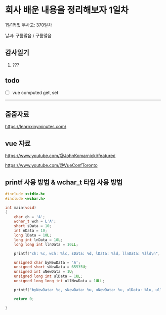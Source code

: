 # 회사 배운 내용을 정리해보자 1일차

1일1커밋 무사고: 370일차

날씨: 구름많음 / 구름많음

## 감사일기

1. ???

## todo

- [ ] vue computed get, set

---

## 줍줍자료

https://learnxinyminutes.com/

## vue 자료

https://www.youtube.com/@JohnKomarnicki/featured

https://www.youtube.com/@VueConfToronto

## printf 사용 방법 & wchar_t 타입 사용 방법

```c
#include <stdio.h>
#include <wchar.h>

int main(void)
{
	char ch = 'A';
	wchar_t wch = L'A';
	short sData = 10;
	int nData = 10;
	long lData = 10L;
	long int lnData = 10L;
	long long int llnData = 10LL;

	printf("ch: %c, wch: %lc, sData: %d, lData: %ld, llnData: %lld\n", ch, wch, sData, lData, llnData);

	unsigned char byNewData = 'A';
	unsigned short sNewData = 65535U;
	unsigned int uNewData = 1U;
	unsigned long int ulData = 1UL;
	unsigned long long int ullNewData = 1ULL;

	printf("byNewData: %c, sNewData: %u, uNewData: %u, ulData: %lu, ullNewData: %llu\n", byNewData, sNewData, uNewData, ulData, ullNewData);

	return 0;

}
```
